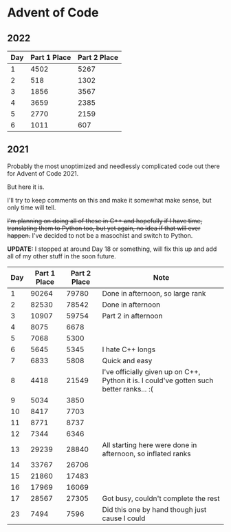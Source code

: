 # Advent of Code

## 2022

| Day | Part 1 Place | Part 2 Place |
| --- | ------------ | ------------ |
| 1   | 4502         | 5267         |
| 2   | 518          | 1302         |
| 3   | 1856         | 3567         |
| 4   | 3659         | 2385         |
| 5   | 2770         | 2159         |
| 6   | 1011         | 607          |

## 2021

Probably the most unoptimized and needlessly complicated code out there for Advent of Code 2021.

But here it is.

I'll try to keep comments on this and make it somewhat make sense, but only time will tell.

~~I'm planning on doing all of these in C++ and hopefully if I have time, translating them to Python too, but yet again, no idea if that will ever happen.~~
I've decided to not be a masochist and switch to Python.

**UPDATE:** I stopped at around Day 18 or something, will fix this up and add all of my other stuff in the soon future.


| Day | Part 1 Place | Part 2 Place | Note                                                                                     |
| --- | ------------ | ------------ | ---------------------------------------------------------------------------------------- |
| 1   | 90264        | 79780        | Done in afternoon, so large rank                                                         |
| 2   | 82530        | 78542        | Done in afternoon                                                                        |
| 3   | 10907        | 59754        | Part 2 in afternoon                                                                      |
| 4   | 8075         | 6678         |                                                                                          |
| 5   | 7068         | 5300         |                                                                                          |
| 6   | 5645         | 5345         | I hate C++ longs                                                                         |
| 7   | 6833         | 5808         | Quick and easy                                                                           |
| 8   | 4418         | 21549        | I've officially given up on C++, Python it is. I could've gotten such better ranks... :( |
| 9   | 5034         | 3850         |                                                                                          |
| 10  | 8417         | 7703         |                                                                                          |
| 11  | 8771         | 8737         |                                                                                          |
| 12  | 7344         | 6346         |                                                                                          |
| 13  | 29239        | 28840        | All starting here were done in afternoon, so inflated ranks                              |
| 14  | 33767        | 26706        |                                                                                          |
| 15  | 21860        | 17483        |                                                                                          |
| 16  | 17969        | 16069        |                                                                                          |
| 17  | 28567        | 27305        | Got busy, couldn't complete the rest                                                     |
| 23  | 7494         | 7596         | Did this one by hand though just cause I could                                           |
